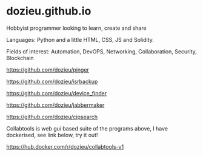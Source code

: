 # dozieu.github.io

Hobbyist programmer looking to learn, create and share

Languages: Python and a little HTML, CSS, JS and Solidity. 

Fields of interest: Automation, DevOPS, Networking, Collaboration, Security, Blockchain


https://github.com/dozieu/pinger

https://github.com/dozieu/isrbackup

https://github.com/dozieu/device_finder

https://github.com/dozieu/jabbermaker

https://github.com/dozieu/cipsearch

Collabtools is web gui based suite of the programs above, I have dockerised, see link below, try it out!

https://hub.docker.com/r/dozieu/collabtools-v1
